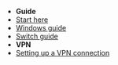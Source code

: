 - **Guide**
- [Start here](README)
- [Windows guide](windows)
- [Switch guide](switch)
- **VPN**
- [Setting up a VPN connection](vpn)